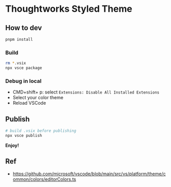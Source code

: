 # Thoughtworks Styled Theme


## How to dev

```sh
pnpm install
```

### Build

```sh
rm *.vsix
npx vsce package
```

### Debug in local

* CMD+shift+ p: select `Extensions: Disable All Installed Extensions`
* Select your color theme
* Reload VSCode


## Publish

```sh
# build .vsix before publishing
npx vsce publish
```
**Enjoy!**


## Ref

- https://github.com/microsoft/vscode/blob/main/src/vs/platform/theme/common/colors/editorColors.ts
